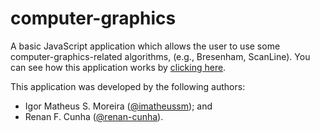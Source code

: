 # computer-graphics

A basic JavaScript application which allows the user to use some computer-graphics-related algorithms, (e.g., Bresenham, ScanLine). You can see how this application works by [clicking here](https://imatheussm.github.io/computer-graphics/index.html).

This application was developed by the following authors:

 - Igor Matheus S. Moreira ([@imatheussm](https://github.com/imatheussm)); and
 - Renan F. Cunha ([@renan-cunha](https://github.com/renan-cunha)).
 
